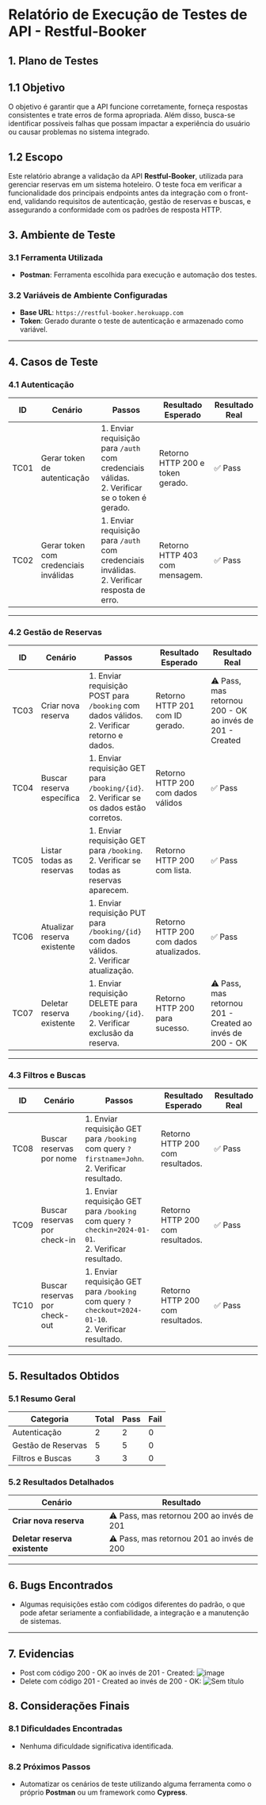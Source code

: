 # Relatório de Execução de Testes de API - Restful-Booker

## 1. Plano de Testes

## 1.1 Objetivo
O objetivo é garantir que a API funcione corretamente, forneça respostas consistentes e trate erros de forma apropriada. Além disso, busca-se identificar possíveis falhas que possam impactar a experiência do usuário ou causar problemas no sistema integrado.

## 1.2 Escopo
Este relatório abrange a validação da API **Restful-Booker**, utilizada para gerenciar reservas em um sistema hoteleiro. O teste foca em verificar a funcionalidade dos principais endpoints antes da integração com o front-end, validando requisitos de autenticação, gestão de reservas e buscas, e assegurando a conformidade com os padrões de resposta HTTP.

## 3. Ambiente de Teste

### 3.1 Ferramenta Utilizada
- **Postman**: Ferramenta escolhida para execução e automação dos testes.

### 3.2 Variáveis de Ambiente Configuradas
- **Base URL**: `https://restful-booker.herokuapp.com`
- **Token**: Gerado durante o teste de autenticação e armazenado como variável.

---

## 4. Casos de Teste

### 4.1 Autenticação
| ID       | Cenário                              | Passos                                                                                         | Resultado Esperado                | Resultado Real     |
|----------|--------------------------------------|-----------------------------------------------------------------------------------------------|-----------------------------------|--------------------|
| TC01     | Gerar token de autenticação          | 1. Enviar requisição para `/auth` com credenciais válidas.<br>2. Verificar se o token é gerado.| Retorno HTTP 200 e token gerado.  | ✅ Pass            |
| TC02     | Gerar token com credenciais inválidas| 1. Enviar requisição para `/auth` com credenciais inválidas.<br>2. Verificar resposta de erro. | Retorno HTTP 403 com mensagem.    | ✅ Pass            |

---

### 4.2 Gestão de Reservas
| ID       | Cenário                         | Passos                                                                                         | Resultado Esperado                | Resultado Real     |
|----------|---------------------------------|-----------------------------------------------------------------------------------------------|-----------------------------------|--------------------|
| TC03     | Criar nova reserva              | 1. Enviar requisição POST para `/booking` com dados válidos.<br>2. Verificar retorno e dados.  | Retorno HTTP 201 com ID gerado.   | ⚠️ Pass, mas retornou 200 - OK ao invés de 201 - Created |
| TC04     | Buscar reserva específica       | 1. Enviar requisição GET para `/booking/{id}`.<br>2. Verificar se os dados estão corretos.     | Retorno HTTP 200 com dados válidos| ✅ Pass            |
| TC05     | Listar todas as reservas        | 1. Enviar requisição GET para `/booking`.<br>2. Verificar se todas as reservas aparecem.       | Retorno HTTP 200 com lista.       | ✅ Pass            |
| TC06     | Atualizar reserva existente     | 1. Enviar requisição PUT para `/booking/{id}` com dados válidos.<br>2. Verificar atualização.  | Retorno HTTP 200 com dados atualizados. | ✅ Pass      |
| TC07     | Deletar reserva existente       | 1. Enviar requisição DELETE para `/booking/{id}`.<br>2. Verificar exclusão da reserva.         | Retorno HTTP 200 para sucesso.    | ⚠️ Pass, mas retornou 201 - Created ao invés de 200 - OK |

---

### 4.3 Filtros e Buscas
| ID       | Cenário                          | Passos                                                                                         | Resultado Esperado                | Resultado Real     |
|----------|----------------------------------|-----------------------------------------------------------------------------------------------|-----------------------------------|--------------------|
| TC08     | Buscar reservas por nome         | 1. Enviar requisição GET para `/booking` com query `?firstname=John`.<br>2. Verificar resultado.| Retorno HTTP 200 com resultados. | ✅ Pass            |
| TC09     | Buscar reservas por check-in     | 1. Enviar requisição GET para `/booking` com query `?checkin=2024-01-01`.<br>2. Verificar resultado.| Retorno HTTP 200 com resultados.| ✅ Pass            |
| TC10     | Buscar reservas por check-out    | 1. Enviar requisição GET para `/booking` com query `?checkout=2024-01-10`.<br>2. Verificar resultado.| Retorno HTTP 200 com resultados.| ✅ Pass            |

---

## 5. Resultados Obtidos

### 5.1 Resumo Geral
| Categoria              | Total | Pass | Fail |
|------------------------|-------|------|------|
| Autenticação           | 2     | 2    | 0    |
| Gestão de Reservas     | 5     | 5    | 0    |
| Filtros e Buscas       | 3     | 3    | 0    |

### 5.2 Resultados Detalhados

| Cenário                              | Resultado                         | 
|--------------------------------------|-----------------------------------|
| **Criar nova reserva**               | ⚠️ Pass, mas retornou 200 ao invés de 201 |
| **Deletar reserva existente**        | ⚠️ Pass, mas retornou 201 ao invés de 200 |

---

## 6. Bugs Encontrados
- Algumas requisições estão com códigos diferentes do padrão, o que pode afetar seriamente a confiabilidade, a integração e a manutenção de sistemas.

---

## 7. Evidencias
- Post com código 200 - OK ao invés de 201 - Created: ![image](https://github.com/user-attachments/assets/ff535fa0-ee57-4742-82d4-0b24428c2b55)
- Delete com código 201 - Created ao invés de 200 - OK: ![Sem título](https://github.com/user-attachments/assets/ea411bdf-3edc-4cc2-a159-fecee35dd4bf)

## 8. Considerações Finais

### 8.1 Dificuldades Encontradas
- Nenhuma dificuldade significativa identificada.

### 8.2 Próximos Passos
- Automatizar os cenários de teste utilizando alguma ferramenta como o próprio **Postman** ou um framework como **Cypress**.
